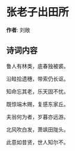 # 张老子出田所

**作者**: 刘敞

## 诗词内容

鲁人有林类，底春独被裘。

沿畦拾遗穗，带索仍长讴。

知命忘其老，乐天固不忧。

既惊端木赐，复感东家丘。

夫翁何为者，岁暮亦远游。

北风吹白发，萧飒田陇头。

此意如昔贤，世人知尔不。

